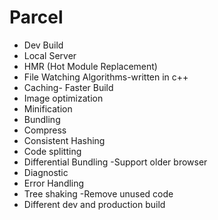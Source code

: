 # Parcel
- Dev Build 
- Local Server
- HMR (Hot Module Replacement)
- File Watching Algorithms-written in c++
- Caching- Faster Build
- Image optimization
- Minification
- Bundling
- Compress
- Consistent Hashing
- Code splitting
- Differential Bundling -Support older browser
- Diagnostic
- Error Handling
- Tree shaking -Remove unused code
- Different dev and production build

